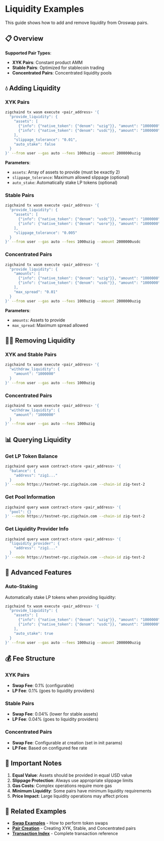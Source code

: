 # Liquidity Examples

This guide shows how to add and remove liquidity from Oroswap pairs.

## 📋 Overview

**Supported Pair Types**:
- **XYK Pairs**: Constant product AMM
- **Stable Pairs**: Optimized for stablecoin trading
- **Concentrated Pairs**: Concentrated liquidity pools

## 💧 Adding Liquidity

### XYK Pairs

```bash
zigchaind tx wasm execute <pair_address> '{
  "provide_liquidity": {
    "assets": [
      {"info": {"native_token": {"denom": "uzig"}}, "amount": "1000000"},
      {"info": {"native_token": {"denom": "usdc"}}, "amount": "1000000"}
    ],
    "slippage_tolerance": "0.01",
    "auto_stake": false
  }
}' --from user --gas auto --fees 1000uzig --amount 2000000uzig
```

**Parameters**:
- `assets`: Array of assets to provide (must be exactly 2)
- `slippage_tolerance`: Maximum allowed slippage (optional)
- `auto_stake`: Automatically stake LP tokens (optional)

### Stable Pairs

```bash
zigchaind tx wasm execute <pair_address> '{
  "provide_liquidity": {
    "assets": [
      {"info": {"native_token": {"denom": "usdc"}}, "amount": "1000000"},
      {"info": {"native_token": {"denom": "uoro"}}, "amount": "1000000"}
    ],
    "slippage_tolerance": "0.005"
  }
}' --from user --gas auto --fees 1000uzig --amount 2000000usdc
```

### Concentrated Pairs

```bash
zigchaind tx wasm execute <pair_address> '{
  "provide_liquidity": {
    "amounts": [
      {"info": {"native_token": {"denom": "uzig"}}, "amount": "1000000"},
      {"info": {"native_token": {"denom": "usdc"}}, "amount": "1000000"}
    ],
    "max_spread": "0.01"
  }
}' --from user --gas auto --fees 1000uzig --amount 2000000uzig
```

**Parameters**:
- `amounts`: Assets to provide
- `max_spread`: Maximum spread allowed

## 🏃‍♂️ Removing Liquidity

### XYK and Stable Pairs

```bash
zigchaind tx wasm execute <pair_address> '{
  "withdraw_liquidity": {
    "amount": "1000000"
  }
}' --from user --gas auto --fees 1000uzig
```

### Concentrated Pairs

```bash
zigchaind tx wasm execute <pair_address> '{
  "withdraw_liquidity": {
    "amount": "1000000"
  }
}' --from user --gas auto --fees 1000uzig
```

## 📊 Querying Liquidity

### Get LP Token Balance

```bash
zigchaind query wasm contract-store <pair_address> '{
  "balance": {
    "address": "zig1..."
  }
}' --node https://testnet-rpc.zigchain.com --chain-id zig-test-2
```

### Get Pool Information

```bash
zigchaind query wasm contract-store <pair_address> '{
  "pool": {}
}' --node https://testnet-rpc.zigchain.com --chain-id zig-test-2
```

### Get Liquidity Provider Info

```bash
zigchaind query wasm contract-store <pair_address> '{
  "liquidity_provider": {
    "address": "zig1..."
  }
}' --node https://testnet-rpc.zigchain.com --chain-id zig-test-2
```

## 🎯 Advanced Features

### Auto-Staking

Automatically stake LP tokens when providing liquidity:

```bash
zigchaind tx wasm execute <pair_address> '{
  "provide_liquidity": {
    "assets": [
      {"info": {"native_token": {"denom": "uzig"}}, "amount": "1000000"},
      {"info": {"native_token": {"denom": "usdc"}}, "amount": "1000000"}
    ],
    "auto_stake": true
  }
}' --from user --gas auto --fees 1000uzig --amount 2000000uzig
```

## 💰 Fee Structure

### XYK Pairs
- **Swap Fee**: 0.1% (configurable)
- **LP Fee**: 0.1% (goes to liquidity providers)

### Stable Pairs
- **Swap Fee**: 0.04% (lower for stable assets)
- **LP Fee**: 0.04% (goes to liquidity providers)

### Concentrated Pairs
- **Swap Fee**: Configurable at creation (set in init params)
- **LP Fee**: Based on configured fee rate

## 🚨 Important Notes

1. **Equal Value**: Assets should be provided in equal USD value
2. **Slippage Protection**: Always use appropriate slippage limits
3. **Gas Costs**: Complex operations require more gas
4. **Minimum Liquidity**: Some pairs have minimum liquidity requirements
5. **Price Impact**: Large liquidity operations may affect prices

## 🔗 Related Examples

- **[Swap Examples](./swap-examples.md)** - How to perform token swaps
- **[Pair Creation](./pair-create.md)** - Creating XYK, Stable, and Concentrated pairs
- **[Transaction Index](../transactions.md)** - Complete transaction reference 